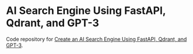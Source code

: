 # AI Search Engine Using FastAPI, Qdrant, and GPT-3

Code repository for [Create an AI Search Engine Using FastAPI, Qdrant, and GPT-3](). 
